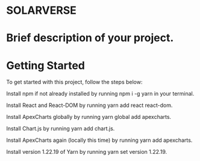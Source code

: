# SOLARVERSE

# Brief description of your project.

# Getting Started
To get started with this project, follow the steps below:

Install npm if not already installed by running npm i -g yarn in your terminal.

Install React and React-DOM by running yarn add react react-dom.

Install ApexCharts globally by running yarn global add apexcharts.

Install Chart.js by running yarn add chart.js.

Install ApexCharts again (locally this time) by running yarn add apexcharts.

Install version 1.22.19 of Yarn by running yarn set version 1.22.19.

